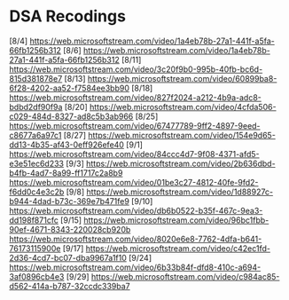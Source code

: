 # DSA Recodings 
[8/4]
https://web.microsoftstream.com/video/1a4eb78b-27a1-441f-a5fa-66fb1256b312
[8/6]
https://web.microsoftstream.com/video/1a4eb78b-27a1-441f-a5fa-66fb1256b312
[8/11]
https://web.microsoftstream.com/video/3c20f9b0-995b-40fb-bc6d-815d381878e7
[8/13]
https://web.microsoftstream.com/video/60899ba8-6f28-4202-aa52-f7584ee3bb90
[8/18]
https://web.microsoftstream.com/video/827f2024-a212-4b9a-adc8-bdbd2df90f9a
[8/20]
https://web.microsoftstream.com/video/4cfda506-c029-484d-8327-ad8c5b3ab966
[8/25]
https://web.microsoftstream.com/video/67477789-9ff2-4897-9eed-c8677a6a97c1
[8/27]
https://web.microsoftstream.com/video/154e9d65-dd13-4b35-af43-0eff926efe40
[9/1]
https://web.microsoftstream.com/video/84ccc4d7-9f08-4371-afd5-e3e51ec6d233
[9/3]
https://web.microsoftstream.com/video/2b636dbd-b4fb-4ad7-8a99-ff1717c2a8b9
https://web.microsoftstream.com/video/01be3c27-4812-40fe-9fd2-f6dd0c4e3c2b
[9/8]
https://web.microsoftstream.com/video/1d88927c-b944-4dad-b73c-369e7b471fe9
[9/10]
https://web.microsoftstream.com/video/db6b0522-b35f-467c-9ea3-dd198f871cfc
[9/15]
https://web.microsoftstream.com/video/96bc1fbb-90ef-4671-8343-220028cb920b
https://web.microsoftstream.com/video/8020e6e8-7762-4dfa-b641-76173115900e
[9/17]
https://web.microsoftstream.com/video/c42ec1fd-2d36-4cd7-bc07-dba9967a1f10
[9/24]
https://web.microsoftstream.com/video/6b33b84f-dfd8-410c-a694-3af0896cb4e3
[9/29]
https://web.microsoftstream.com/video/c984ac85-d562-414a-b787-32ccdc339ba7
